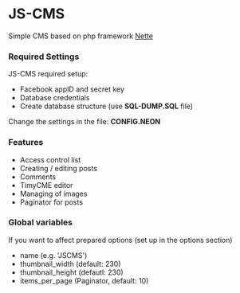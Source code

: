 JS-CMS
======

Simple CMS based on php framework [Nette](http://nette.org/)

### Required Settings
JS-CMS required setup:
* Facebook appID and secret key
* Database credentials
* Create database structure (use **SQL-DUMP.SQL** file)

Change the settings in the file: **CONFIG.NEON**

### Features
* Access control list
* Creating / editing posts
* Comments
* TimyCME editor
* Managing of images
* Paginator for posts

### Global variables
If you want to affect prepared options (set up in the options section)
* name (e.g. 'JSCMS')
* thumbnail_width (default: 230)
* thumbnail_height (defautl: 230)
* items_per_page (Paginator, default: 10)

